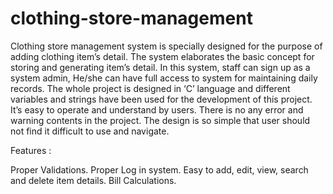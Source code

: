 # clothing-store-management
Clothing store management system is specially designed for the purpose of adding clothing item’s detail. The system elaborates the basic concept for storing and generating item’s detail. In this system, staff can sign up as a system admin, He/she can have full access to system for maintaining daily records. The whole project is designed in ‘C’ language and different variables and strings have been used for the development of this project. It’s easy to operate and understand by users. There is no any error and warning contents in the project. The design is so simple that user should not find it difficult to use and navigate.

Features :

Proper Validations.
Proper Log in system.
Easy to add, edit, view, search and delete item details.
Bill Calculations.
